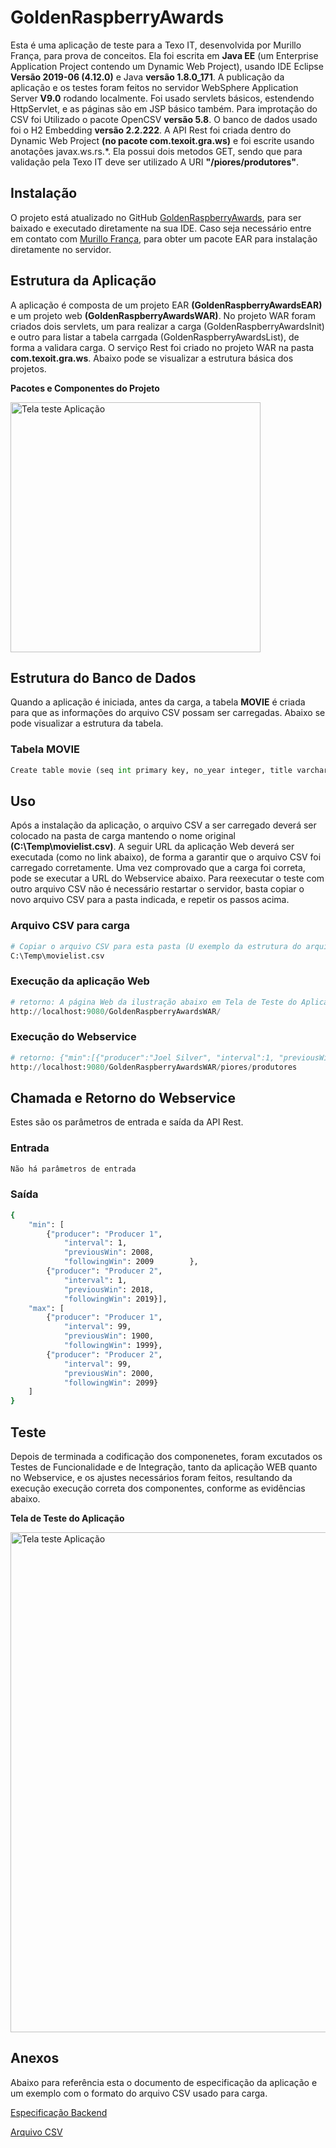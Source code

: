 # GoldenRaspberryAwards

Esta é uma aplicação de teste para a Texo IT, desenvolvida por Murillo França, para prova de conceitos. Ela foi escrita em **Java EE** (um Enterprise Application Project contendo um Dynamic Web Project), usando IDE Eclipse **Versão 2019-06 (4.12.0)** e Java **versão 1.8.0_171**. A publicação da aplicação e os testes foram feitos no servidor WebSphere Application Server **V9.0** rodando localmente. Foi usado servlets básicos, estendendo HttpServlet, e as páginas são em JSP básico também. Para improtação do CSV foi Utilizado o pacote OpenCSV **versão 5.8**. O banco de dados usado foi o H2 Embedding **versão 2.2.222**. A API Rest foi criada dentro do Dynamic Web Project **(no pacote com.texoit.gra.ws)** e foi escrite usando anotações javax.ws.rs.*. Ela possui dois metodos GET, sendo que para validação pela Texo IT deve ser utilizado A URI **"/piores/produtores"**.

## Instalação

O projeto está atualizado no GitHub [GoldenRaspberryAwards](https://github.com/MurilloPF/TexoITGoldenRaspberryAwards), para ser baixado e executado diretamente na sua IDE. Caso seja necessário entre em contato com [Murillo França](mailto:murillof@gmail.com?subject=[GitHub]%20Texo%20IT%20GoldenRaspberryAwards), para obter um pacote EAR para instalação diretamente no servidor.

## Estrutura da Aplicação

A aplicação é composta de um projeto EAR **(GoldenRaspberryAwardsEAR)** e um projeto web **(GoldenRaspberryAwardsWAR)**. No projeto WAR foram criados dois servlets, um para realizar a carga (GoldenRaspberryAwardsInit) e outro para listar a tabela carrgada (GoldenRaspberryAwardsList), de forma a validara carga. O serviço Rest foi criado no projeto WAR na pasta **com.texoit.gra.ws**. Abaixo pode se visualizar a estrutura básica dos projetos.

<div align="left">
<p><strong>Pacotes e Componentes do Projeto</strong></p>
<p><img width="400em" src="https://raw.githubusercontent.com/MurilloPF/TexoITGoldenRaspberryAwards/main/GoldenRaspberryAwardsWAR/WebContent/images/Estrutura_projetos.jpg" alt="Tela teste Aplicação"/></p>
</div>

## Estrutura do Banco de Dados

Quando a aplicação é iniciada, antes da carga, a tabela **MOVIE** é criada para que as informações do arquivo CSV possam ser carregadas. Abaixo se pode visualizar a estrutura da tabela. 

### Tabela MOVIE
```python
Create table movie (seq int primary key, no_year integer, title varchar(200), studios varchar(200), producer varchar(200), winner character(3))";
```
## Uso

Após a instalação da aplicação, o arquivo CSV a ser carregado deverá ser colocado na pasta de carga mantendo o nome original **(C:\Temp\movielist.csv)**. A seguir URL da aplicação Web deverá ser executada (como no link abaixo), de forma a garantir que o arquivo CSV foi carregado corretamente. Uma vez comprovado que a carga foi correta, pode se executar a URL do Webservice abaixo. Para reexecutar o teste com outro arquivo CSV não é necessário restartar o servidor, basta copiar o novo arquivo CSV para a pasta indicada, e repetir os passos acima. 

### Arquivo CSV para carga
```python
# Copiar o arquivo CSV para esta pasta (U exemplo da estrutura do arquivo está no final deste documento)
C:\Temp\movielist.csv
```

### Execução da aplicação Web
```python
# retorno: A página Web da ilustração abaixo em Tela de Teste do Aplicação
http://localhost:9080/GoldenRaspberryAwardsWAR/
```

### Execução do Webservice
```python
# retorno: {"min":[{"producer":"Joel Silver", "interval":1, "previousWin":1990, "followingWin":1991}], "max": [{"producer":"Matthew Vaughn", "interval":13, "previousWin":2002, "followingWin":2015}]}
http://localhost:9080/GoldenRaspberryAwardsWAR/piores/produtores
```

## Chamada e Retorno do Webservice

Estes são os parâmetros de entrada e saída da API Rest.

### Entrada
```bash
Não há parâmetros de entrada
```

### Saída
```bash
{
	"min": [
		{"producer": "Producer 1",
			"interval": 1,
			"previousWin": 2008,
			"followingWin": 2009		},
		{"producer": "Producer 2",
			"interval": 1,
			"previousWin": 2018,
			"followingWin": 2019}],
	"max": [
		{"producer": "Producer 1",
			"interval": 99,
			"previousWin": 1900,
			"followingWin": 1999},
		{"producer": "Producer 2",
			"interval": 99,
			"previousWin": 2000,
			"followingWin": 2099}
	]
}
```

## Teste

Depois de terminada a codificação dos componenetes, foram excutados os Testes de Funcionalidade e de Integração, 
tanto da aplicação WEB quanto no Webservice, e os ajustes necessários foram feitos, resultando da execução
execução correta dos componentes, conforme as evidências abaixo.

<div align="left">
<p><strong>Tela de Teste do Aplicação</strong></p>
<p><img width="800em" src="https://raw.githubusercontent.com/MurilloPF/TexoITGoldenRaspberryAwards/main/GoldenRaspberryAwardsWAR/WebContent/images/Teste_Aplicacao.jpg" alt="Tela teste Aplicação"/></p>
</div>

## Anexos

Abaixo para referência esta o documento de especificação da aplicação e um exemplo com o formato do arquivo CSV usado para carga.

[Especificação Backend](https://raw.githubusercontent.com/MurilloPF/TexoITGoldenRaspberryAwards/main/GoldenRaspberryAwardsWAR/WebContent/recursos/Especifica%C3%A7%C3%A3o_Backend.pdf)

[Arquivo CSV](https://raw.githubusercontent.com/MurilloPF/TexoITGoldenRaspberryAwards/main/GoldenRaspberryAwardsWAR/WebContent/recursos/movielist.csv)
